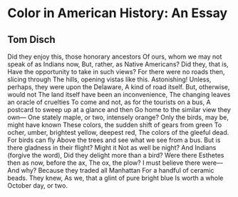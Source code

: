 # Color in American History: An Essay
## Tom Disch
Did they enjoy this, those honorary ancestors
Of ours, whom we may not speak of as Indians now,
But, rather, as Native Americans? Did they, that is,
Have the opportunity to take in such views?
For there were no roads then, slicing through
The hills, opening vistas like this. Astonishing!
Unless, perhaps, they were upon the Delaware,
A kind of road itself. But, otherwise, would not
The land itself have been an inconvenience,
The changing leaves an oracle of cruelties
To come and not, as for the tourists on a bus,
A postcard to sweep up at a glance and then
Go home to the similar view they own—
One stately maple, or two, intensely orange?
Only the birds, may be, might have known
These colors, the sudden shift of gears from green
To ocher, umber, brightest yellow, deepest red,
The colors of the gleeful dead. For birds can fly
Above the trees and see what we see from a bus.
But is there gladness in their flight? Might it
Not as well be night? And Indians (forgive the word),
Did they delight more than a bird? Were there
Esthetes then as now, before the ax,
The ox, the plow? I must believe there were—
And why? Because they traded all Manhattan
For a handful of ceramic beads. They knew,
As we, that a glint of pure bright blue
Is worth a whole October day, or two.